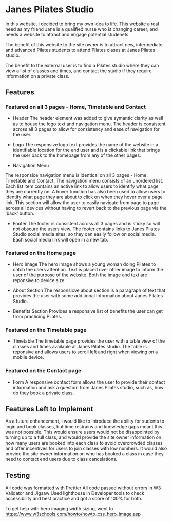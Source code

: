 # Janes Pilates Studio
<p>In this website, i decided to bring my own idea to life. This website a real need as my friend Jane is a qualified nurse who is changing career, and needs a website to attract and engage potential studenets. </p>
<p>The benefit of this website to the site owner is to attract new, intermediate and advanced Pilates students to attend Pilates clases at Janes Pilates studio. </p>

<p>The benefit to the external user is to find a Pilates studio where they can view a list of classes and times, and contact the studio if they require information on a private class.</p>

## Features

### Featured on all 3 pages - Home, Timetable and Contact

* Header
The header element was added to give symantic clarity as well as to house the logo text and navigation menu. 
The header is consistent across all 3 pages to allow for consistency and ease of navigation for the user. 

* Logo 
The responsive logo text provides the name of the website in a identifiable location for the end user and is a clickable link that brings the user back to the homepage from any of the other pages. 

*  Navigation Menu

The responsice navigation menu is identical on all 3 pages - Home, Timetable and Contact. 
The navigation menu consists of an unordered list. Each list item contains an active link to allow users to identify what page they are currently on. A hover function has also been used to allow users to identify what page they are about to click on when they hover over a page link.
This section will allow the user to easily navigate from page to page across all devices without having to revert back to the previous page via the ‘back’ button.

* Footer
The footer is consistent across all 3 pages and is sticky so will not obscure the users view. The footer contains links to Janes Pilates Studio social media sites, so they can easily follow on social media. Each social media link will open in a new tab. 

### Featured on the Home page

* Hero Image
The hero image shows a young woman doing Pilates to catch the users attention. Text is placed over other image to inform the user of the purpose of the website. Both the image and text are reponsive to device size.

* About Section
The responsicve about section is a paragraph of text that provides the user with some additional informaiton about Janes Pilates Studio.

* Benefits Section
Provides a responsive list of benefits the user can get from practicing Pilates.

### Featured on the Timetable page

* Timetable
The timetable page provides the user with a table view of the classes and times available at Janes Pilates studio. The table is reponsive and allows users to scroll left and right when viewing on a mobile device. 

### Featured on the Contact page

* Form
A  responsive contact form allows the user to provide their contact information and ask a question from Janes Pilates studio, such as, how do they book a private class. 


## Features Left to Implement
As a future enhancement, i would like to introduce the ability for sudents to login and book classes, but time restrains and knowledge gaps meant this was not possible. This would ensure users would not be disappointed by turning up to a full class, and would provide the site owner information on how many users are booked into each class to avoid overcrowded classes and offer incentives for users to join classes with low numbers. It would also provide the site owner information on who has booked a class in case they need to contact end users due to class cancelations. 

## Testing


All code was formatted with Prettier
All code passed without errors in W3 Validator and Jigsaw
Used lighthouse in Developer tools to check accessibility and best practice and got a score of 100% for both.











To get help with hero imaging width sizing, went to https://www.w3schools.com/howto/howto_css_hero_image.asp

